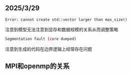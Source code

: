 ## 2025/3/29
```shell
Error: cannot create std::vector larger than max_size()
```
注意到模型无法注意到显存和数据规模的关系从而调整策略
```bash
Segmentation fault (core dumped)
```
注意到生成的代码在边界逻辑上经常存在问题

## MPI和openmp的关系